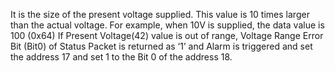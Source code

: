 It is the size of the present voltage supplied.
This value is 10 times larger than the actual voltage. For example, when 10V is supplied, the data value is 100 (0x64)
If Present Voltage(42) value is out of range, Voltage Range Error Bit (Bit0) of Status Packet is returned as ‘1’ and Alarm is triggered and set the address 17 and set 1 to the Bit 0 of the address 18.
